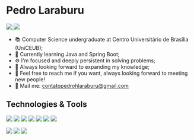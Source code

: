 # Pedro Laraburu
<p align="left">
  <a href="https://www.linkedin.com/in/pedrolaraburu/">
    <img src="https://img.shields.io/badge/-Connect-0A66C2?logo=linkedin&logoColor=white&style=flat-square&link=https://www.linkedin.com/in/pedrolaraburu/">
  </a>
  <a href="mailto:contatopedrohlaraburu@gmail.com">
    <img src="https://img.shields.io/badge/-Contact%20me!-EA4335?logo=gmail&logoColor=white&style=flat-square&link=mailto:contatopedrohlaraburu@gmail.com">
  </a>
</p>


- 📚 Computer Science undergraduate at Centro Universitário de Brasília (UniCEUB);
- 🌱 Currently learning Java and Spring Boot;
- ⚙ I'm focused and deeply persistent in solving problems;
- 🧠 Always looking forward to expanding my knowledge;
- 📨 Feel free to reach me if you want, always looking forward to meeting new people!
- 📩 Mail me: contatopedrohlaraburu@gmail.com 

## Technologies & Tools
<p align="left">
  <img src="https://img.shields.io/badge/-Python-3776AB?logo=python&logoColor=white&style=for-the-badge"> 
  <img src="https://img.shields.io/badge/-Django-092E20?logo=django&logoColor=white&style=for-the-badge">
  <img src="https://img.shields.io/badge/-FastAPI-009688?logo=fastapi&logoColor=white&style=for-the-badge">
  <img src="https://img.shields.io/badge/-Java-FF7800?logo=openjdk&logoColor=white&style=for-the-badge">
  <img src="https://img.shields.io/badge/-Spring-6DB33F?logo=spring&logoColor=white&style=for-the-badge"> 
  <img src="https://img.shields.io/badge/-Angular-DD0031?logo=angular&logoColor=white&style=for-the-badge">
  <img src="https://img.shields.io/badge/-TypeScript-3178C6?logo=typescript&logoColor=white&style=for-the-badge">
</p>
<p align= "left">
  <img src="https://img.shields.io/badge/-Git-F05032?logo=git&logoColor=white&style=for-the-badge"> 
  <img src="https://img.shields.io/badge/-Docker-2496ED?logo=docker&logoColor=white&style=for-the-badge"> 
  <img src="https://img.shields.io/badge/-AWS-232F3E?logo=Amazon%20AWS&logoColor=white&style=for-the-badge"> 
</p>
